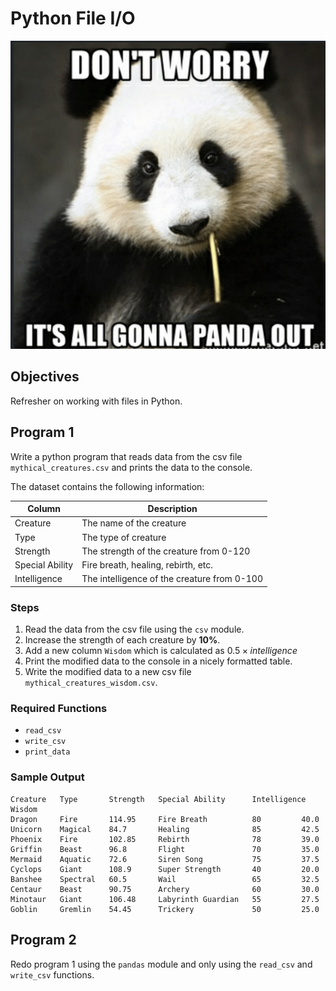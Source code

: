 # Python File I/O

![Assignment meme](images/1_Q55X1gfHjKi1knx96UVdZQ.png)
## Objectives

Refresher on working with files in Python.

## Program 1

Write a python program that reads data from the csv file `mythical_creatures.csv` and prints the data to the console.

The dataset contains the following information:

| Column          | Description                                 |
| --------------- | ------------------------------------------- |
| Creature        | The name of the creature                    |
| Type            | The type of creature                        |
| Strength        | The strength of the creature from 0-120     |
| Special Ability | Fire breath, healing, rebirth, etc.         |
| Intelligence    | The intelligence of the creature from 0-100 |

### Steps

1. Read the data from the csv file using the `csv` module.
2. Increase the strength of each creature by **10%**.
3. Add a new column `Wisdom` which is calculated as $0.5 \times intelligence$
4. Print the modified data to the console in a nicely formatted table.
5. Write the modified data to a new csv file `mythical_creatures_wisdom.csv`.

### Required Functions

- `read_csv`
- `write_csv`
- `print_data`

### Sample Output

```text
Creature   Type       Strength   Special Ability      Intelligence Wisdom    
Dragon     Fire       114.95     Fire Breath          80         40.0      
Unicorn    Magical    84.7       Healing              85         42.5      
Phoenix    Fire       102.85     Rebirth              78         39.0      
Griffin    Beast      96.8       Flight               70         35.0      
Mermaid    Aquatic    72.6       Siren Song           75         37.5      
Cyclops    Giant      108.9      Super Strength       40         20.0      
Banshee    Spectral   60.5       Wail                 65         32.5      
Centaur    Beast      90.75      Archery              60         30.0      
Minotaur   Giant      106.48     Labyrinth Guardian   55         27.5      
Goblin     Gremlin    54.45      Trickery             50         25.0      
```

## Program 2

Redo program 1 using the `pandas` module and only using the `read_csv` and `write_csv` functions.
